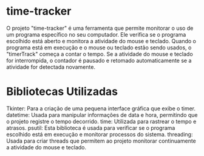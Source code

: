# time-tracker
O projeto "time-tracker" é uma ferramenta que permite monitorar o uso de um programa específico no seu computador. Ele verifica se o programa escolhido está aberto e monitora a atividade do mouse e teclado. Quando o programa está em execução e o mouse ou teclado estão sendo usados, o "timerTrack" começa a contar o tempo. Se a atividade do mouse e teclado for interrompida, o contador é pausado e retomado automaticamente se a atividade for detectada novamente.

# Bibliotecas Utilizadas
Tkinter: Para a criação de uma pequena interface gráfica que exibe o timer.
datetime: Usada para manipular informações de data e hora, permitindo que o projeto registre o tempo decorrido.
time: Utilizada para rastrear o tempo e atrasos.
psutil: Esta biblioteca é usada para verificar se o programa escolhido está em execução e monitorar processos do sistema.
threading: Usada para criar threads que permitem ao projeto monitorar continuamente a atividade do mouse e teclado.
